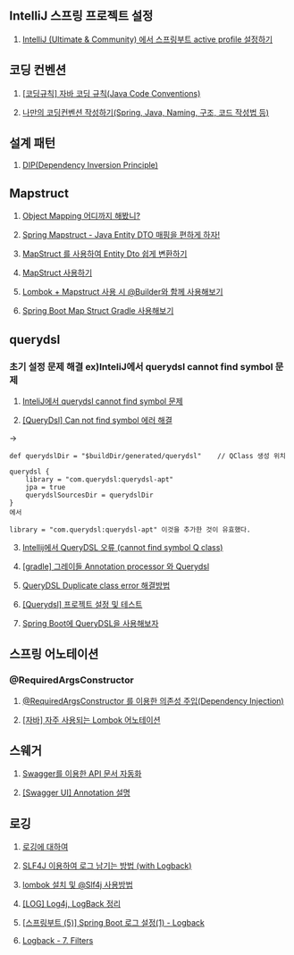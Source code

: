 ## IntelliJ 스프링 프로젝트 설정

1. [IntelliJ (Ultimate & Community) 에서 스프링부트 active profile 설정하기](https://jojoldu.tistory.com/547)

## 코딩 컨벤션

1. [[코딩규칙] 자바 코딩 규칙(Java Code Conventions)](https://myeonguni.tistory.com/1596)

2. [나만의 코딩컨벤션 작성하기(Spring, Java, Naming, 구조, 코드 작성법 등)](https://jobc.tistory.com/212)

## 설계 패턴

1. [DIP(Dependency Inversion Principle)](https://shinsunyoung.tistory.com/82)

## Mapstruct

1. [Object Mapping 어디까지 해봤니?](https://meetup.toast.com/posts/213)

2. [Spring Mapstruct - Java Entity DTO 매핑을 편하게 하자!](https://huisam.tistory.com/entry/mapStruct)

3. [MapStruct 를 사용하여 Entity Dto 쉽게 변환하기](https://dev-alxndr.tistory.com/38)

4. [MapStruct 사용하기](https://www.skyer9.pe.kr/wordpress/?p=1596)

5. [Lombok + Mapstruct 사용 시 @Builder와 함께 사용해보기](https://kuckjwi0928.tistory.com/12)

6. [Spring Boot Map Struct Gradle 사용해보기](https://shinsunyoung.tistory.com/44)

## querydsl 

### 초기 설정 문제 해결 ex)InteliJ에서 querydsl cannot find symbol 문제

1. [InteliJ에서 querydsl cannot find symbol 문제](https://dev-monkey-dugi.tistory.com/42)

2. [[QueryDsl] Can not find symbol 에러 해결](https://bgpark.tistory.com/157)

-> 
```
def querydslDir = "$buildDir/generated/querydsl"    // QClass 생성 위치

querydsl {
    library = "com.querydsl:querydsl-apt"              
    jpa = true
    querydslSourcesDir = querydslDir
}
에서

library = "com.querydsl:querydsl-apt" 이것을 추가한 것이 유효했다.

```



3. [Intellij에서 QueryDSL 오류 (cannot find symbol Q class)](https://devfoxstar.github.io/java/intellij-querydsl-error/)

4. [[gradle] 그레이들 Annotation processor 와 Querydsl](https://honeymon.io/tech/2020/07/09/gradle-annotation-processor-with-querydsl.html)

5. [QueryDSL Duplicate class error 해결방법](https://leoheo.github.io/QueryDSL_duplicate_class_error/)

6. [[Querydsl] 프로젝트 설정 및 테스트](https://jaime-note.tistory.com/67)

7. [Spring Boot에 QueryDSL을 사용해보자](https://tecoble.techcourse.co.kr/post/2021-08-08-basic-querydsl/)

## 스프링 어노테이션 

### @RequiredArgsConstructor

1. [@RequiredArgsConstructor 를 이용한 의존성 주입(Dependency Injection)](https://medium.com/webeveloper/requiredargsconstructor-%EB%A5%BC-%EC%9D%B4%EC%9A%A9%ED%95%9C-%EC%9D%98%EC%A1%B4%EC%84%B1-%EC%A3%BC%EC%9E%85-dependency-injection-4f1b0ac33561)

2. [[자바] 자주 사용되는 Lombok 어노테이션](https://www.daleseo.com/lombok-popular-annotations/)

## 스웨거
1. [Swagger를 이용한 API 문서 자동화](https://jjingho.tistory.com/8)

2. [[Swagger UI] Annotation 설명](https://velog.io/@gillog/Swagger-UI-Annotation-%EC%84%A4%EB%AA%85)

## 로깅
1. [로깅에 대하여](https://enai.tistory.com/35)

2. [SLF4J 이용하여 로그 남기는 방법 (with Logback)](https://enai.tistory.com/36)

3. [lombok 설치 및 @Slf4j 사용방법](https://oingdaddy.tistory.com/46)

4. [[LOG] Log4j, LogBack 정리](https://goddaehee.tistory.com/45)

5. [[스프링부트 (5)] Spring Boot 로그 설정(1) - Logback](https://goddaehee.tistory.com/206)

6. [Logback - 7. Filters](https://ckddn9496.tistory.com/89)